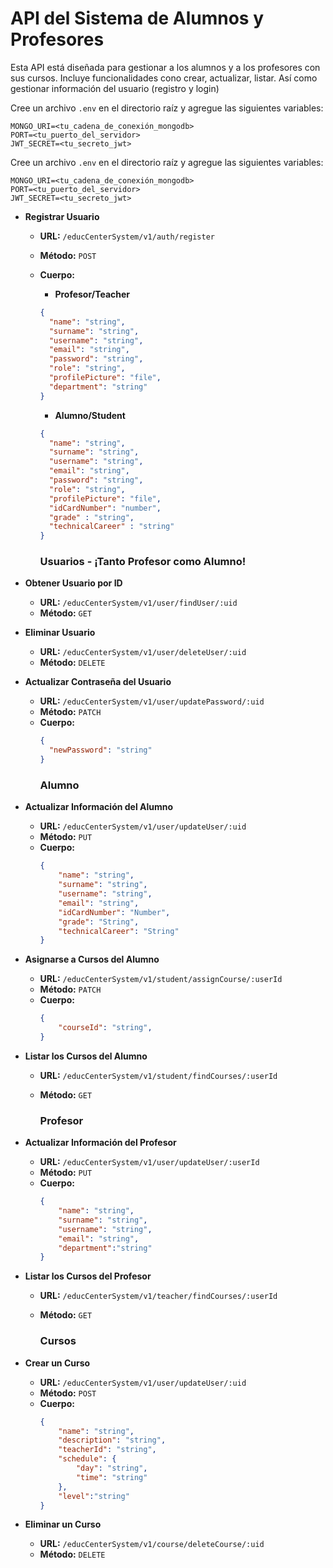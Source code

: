 # API del Sistema de Alumnos y Profesores

Esta API está diseñada para gestionar a los alumnos y a los profesores con sus cursos. Incluye funcionalidades cono crear, actualizar, listar. Así como gestionar información del usuario (registro y login)

Cree un archivo `.env` en el directorio raíz y agregue las siguientes variables:

```
MONGO_URI=<tu_cadena_de_conexión_mongodb>
PORT=<tu_puerto_del_servidor>
JWT_SECRET=<tu_secreto_jwt>
```

Cree un archivo `.env` en el directorio raíz y agregue las siguientes variables:

```
MONGO_URI=<tu_cadena_de_conexión_mongodb>
PORT=<tu_puerto_del_servidor>
JWT_SECRET=<tu_secreto_jwt>
```
- **Registrar Usuario**
  - **URL:** `/educCenterSystem/v1/auth/register`
  - **Método:** `POST`
  - **Cuerpo:**
    - **Profesor/Teacher**
    ```json
    {
      "name": "string",
      "surname": "string",
      "username": "string",
      "email": "string",
      "password": "string",
      "role": "string",
      "profilePicture": "file",
      "department": "string"
    }
    ```
    - **Alumno/Student**
    ```json
    {
      "name": "string",
      "surname": "string",
      "username": "string",
      "email": "string",
      "password": "string",
      "role": "string",
      "profilePicture": "file",
      "idCardNumber": "number",
      "grade" : "string",
      "technicalCareer" : "string"
    }
    ```

    ### Usuarios - ¡Tanto Profesor como Alumno!

- **Obtener Usuario por ID**
  - **URL:** `/educCenterSystem/v1/user/findUser/:uid`
  - **Método:** `GET`

- **Eliminar Usuario**
  - **URL:** `/educCenterSystem/v1/user/deleteUser/:uid`
  - **Método:** `DELETE`

- **Actualizar Contraseña del Usuario**
  - **URL:** `/educCenterSystem/v1/user/updatePassword/:uid`
  - **Método:** `PATCH`
  - **Cuerpo:**
    ```json
    {
      "newPassword": "string"
    }
    ```
    ### Alumno
- **Actualizar Información del Alumno**
  - **URL:** `/educCenterSystem/v1/user/updateUser/:uid`
  - **Método:** `PUT`
  - **Cuerpo:**
    ```json
    {
        "name": "string",
        "surname": "string",
        "username": "string",
        "email": "string",
        "idCardNumber": "Number",
        "grade": "String",
        "technicalCareer": "String"
    }
    ```

- **Asignarse a Cursos del Alumno**
  - **URL:** `/educCenterSystem/v1/student/assignCourse/:userId`
  - **Método:** `PATCH`
  - **Cuerpo:**
    ```json
    {
        "courseId": "string",
    }
    ```

- **Listar los Cursos del Alumno**
  - **URL:** `/educCenterSystem/v1/student/findCourses/:userId`
  - **Método:** `GET`

    ### Profesor

- **Actualizar Información del Profesor**
  - **URL:** `/educCenterSystem/v1/user/updateUser/:userId`
  - **Método:** `PUT`
  - **Cuerpo:**
    ```json
    {
        "name": "string",
        "surname": "string",
        "username": "string",
        "email": "string",
        "department":"string"
    }
    ```
- **Listar los Cursos del Profesor**
  - **URL:** `/educCenterSystem/v1/teacher/findCourses/:userId`
  - **Método:** `GET`

    ### Cursos
- **Crear un Curso**
  - **URL:** `/educCenterSystem/v1/user/updateUser/:uid`
  - **Método:** `POST`
  - **Cuerpo:**
    ```json
    {
        "name": "string",
        "description": "string",
        "teacherId": "string",
        "schedule": {
            "day": "string",
            "time": "string"
        },
        "level":"string"
    }
    ```

- **Eliminar un Curso**
  - **URL:** `/educCenterSystem/v1/course/deleteCourse/:uid`
  - **Método:** `DELETE`

